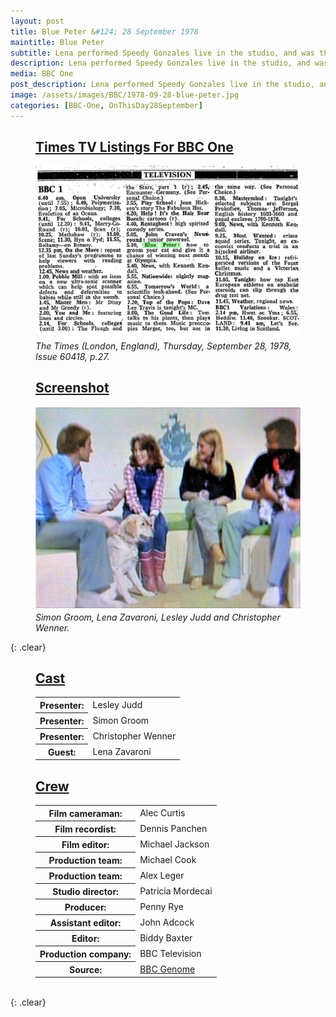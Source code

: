 ```yaml
---
layout: post
title: Blue Peter &#124; 28 September 1978
maintitle: Blue Peter
subtitle: Lena performed Speedy Gonzales live in the studio, and was then interviewed by the three presenters.
description: Lena performed Speedy Gonzales live in the studio, and was then interviewed by the three presenters.
media: BBC One
post_description: Lena performed Speedy Gonzales live in the studio, and was then interviewed by the three presenters.
image: /assets/images/BBC/1978-09-28-blue-peter.jpg
categories: [BBC-One, OnThisDay28September]
---
```


<figure class="fig1">
<h2 id="times"><a href="#times">Times TV Listings For BBC One</a></h2>
<a href="/assets/images/BBC/0FFO-1978-SEP28-027.png"><img src="/assets/images/BBC/0FFO-1978-SEP28-027.png" class="full-width zoom-in" /></a>
<cite>The Times (London, England), Thursday, September 28, 1978, Issue 60418, p.27.</cite>
</figure>

<figure class="fig2">
<h2 id="screenshot"><a href="#screenshot">Screenshot</a></h2>
<a href="/assets/images/BBC/1978-09-28-blue-peter.jpg"><img src="/assets/images/BBC/1978-09-28-blue-peter.jpg" class="full-width zoom-in" /></a>
<cite>Simon Groom, Lena Zavaroni, Lesley Judd and Christopher Wenner.</cite>
</figure>

{: .clear}

<figure class="fig1">
<h2 id="cast"><a href="#cast">Cast</a></h2>
<table>
<tr><th>Presenter:</th><td>Lesley Judd</td></tr>
<tr><th>Presenter:</th><td>Simon Groom</td></tr>
<tr><th>Presenter:</th><td>Christopher Wenner</td></tr>
<tr><th>Guest:</th><td>Lena Zavaroni</td></tr>
</table>
</figure>

<figure class="fig2">
<h2 id="crew"><a href="#crew">Crew</a></h2>
<table>
<tr><th>Film cameraman:</th><td>Alec Curtis</td></tr>
<tr><th>Film recordist:</th><td>Dennis Panchen</td></tr>
<tr><th>Film editor:</th><td>Michael Jackson</td></tr>
<tr><th>Production team:</th><td>Michael Cook</td></tr>
<tr><th>Production team:</th><td>Alex Leger</td></tr>
<tr><th>Studio director:</th><td>Patricia Mordecai</td></tr>
<tr><th>Producer:</th><td>Penny Rye</td></tr>
<tr><th>Assistant editor:</th><td>John Adcock</td></tr>
<tr><th>Editor:</th><td>Biddy Baxter</td></tr>
<tr><th>Production company:</th><td>BBC Television</td></tr>
<tr><th>Source:</th><td><a class="external-link" href="https://genome.ch.bbc.co.uk/schedules/service_bbc_one_london/1978-09-28#at-17.10">BBC Genome</a></td></tr>
</table>
</figure>

<br />{: .clear}
